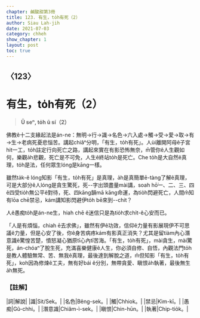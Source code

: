 ```yaml
---
chapter: 鹹酸甜第3冊
title: 123. 有生，to̍h有死（2）
author: Siau Lah-jih
date: 2021-07-03
category: chheh
show_chapter: 1
layout: post
toc: true
---
```


## 〈123〉
# 有生，to̍h有死（2）
> **Ū seⁿ, to̍h ū sí（2）**
 
佛教ê十二支緣起法是án-ne：無明→行→識→名色→六入處→觸→受→愛→取→有→生→老病死憂悲惱苦。講起chiâⁿ分明，「有生，to̍h有死」。人ùi離開阿母ê子宮hit一工，to̍h註定行向死亡之路，講起來實在有影恐怖無奈，m̄管你ê人生觀如何，樂觀a̍h悲觀，死亡是不可免，人生ê終站to̍h是死亡。Che to̍h是大自然ê真理，to̍h是法，任何眾生lóng是kāng一樣。

雖然ta̍k-ê lóng知影「有生，to̍h有死」是真理，a̍h是真簡單ē-tàng了解ê真理，可是大部分ê人lóng是貪生驚死，死--字出頭盡量mài講，soah hō͘一、二、三、四ê四受tio̍h無公平ê對待，死、四kāng韻mā kāng命運，為tio̍h閃避死亡，人間m̄知有lōa chē禁忌，kám講知影閃避伊to̍h bē來到--chit？

人ê愚痴to̍h是án-ne生，hiah chē ê迷信只是為tio̍h求chi̍t-ê心安而已。

「人是有煩惱，chiah ē去求佛」，雖然有伊ê功效，信仰ê力量有影展現伊不可思議ê力量，但是心安了後，你ê身苦病疼kám有影真正消失？尤其是留tiàm內心潛意識ê驚惶苦楚，憤怒凝心猶原tī心內tī苦海。「有生，to̍h有死」，mài貪生，mài驚死，án-chóaⁿ了脫生死，充滿喜樂健康ê人生，你必須自修、自悟，內觀法門to̍h是教人體驗無常、苦、無我ê真理，最後達到解脫之道，m̄但知影「有生，to̍h有死」，koh因為修煉ê工夫，無有好bái ê分別，無帶貪愛、瞋恨a̍h執著，最後無生a̍h無死。

 
### 【註解】

|詞|解說|
|識|Sit/Sek。|
|名色|Bêng-sek。|
|觸|Chhiok。|
|禁忌|Kìm-kī。|
|愚痴|Gû-chhi。|
|潛意識|Chiâm-ì-sek。|
|瞋恨|Chin-hūn。|
|執著|Chip-tio̍k。|
